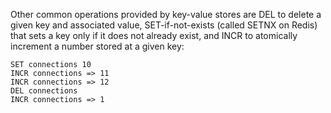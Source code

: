Other common operations provided by key-value stores are DEL to delete a given
key and associated value, SET-if-not-exists (called SETNX on Redis) that sets a
key only if it does not already exist, and INCR to atomically increment a
number stored at a given key:

    SET connections 10
    INCR connections => 11
    INCR connections => 12
    DEL connections
    INCR connections => 1

